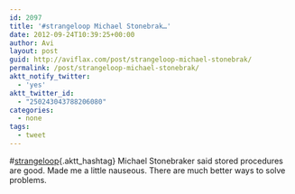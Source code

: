 ```yaml
---
id: 2097
title: '#strangeloop Michael Stonebrak…'
date: 2012-09-24T10:39:25+00:00
author: Avi
layout: post
guid: http://aviflax.com/post/strangeloop-michael-stonebrak/
permalink: /post/strangeloop-michael-stonebrak/
aktt_notify_twitter:
  - 'yes'
aktt_twitter_id:
  - "250243043788206080"
categories:
  - none
tags:
  - tweet
---
```

#[strangeloop](http://search.twitter.com/search?q=%23strangeloop){.aktt_hashtag} Michael Stonebraker said stored procedures are good. Made me a little nauseous. There are much better ways to solve problems.